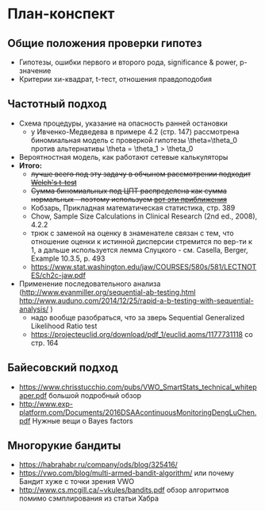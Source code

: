 # План-конспект

## Общие положения проверки гипотез
* Гипотезы, ошибки первого и второго рода, significance & power, p-значение
* Критерии хи-квадрат, t-тест, отношения правдоподобия

## Частотный подход
* Схема процедуры, указание на опасность ранней остановки
  - у Ивченко-Медведева в примере 4.2 (стр. 147) рассмотрена биномиальная модель с проверкой гипотезы \theta=\theta_0 против альтернативы \theta = \theta_1 > \theta_0
* Вероятностная модель, как работают сетевые калькуляторы
* **Итого:**
  - ~~лучше всего под эту задачу в обчыном рассмотрении подходит [Welch's t-test](https://en.wikipedia.org/wiki/Welch%27s_t-test)~~
  - ~~Сумма биномиальных под ЦПТ распределена как сумма нормальных - поэтому используем [вот эти приближения](http://www.machinelearning.ru/wiki/index.php?title=%D0%9A%D1%80%D0%B8%D1%82%D0%B5%D1%80%D0%B8%D0%B9_%D0%A1%D1%82%D1%8C%D1%8E%D0%B4%D0%B5%D0%BD%D1%82%D0%B0#.D0.A1.D1.80.D0.B0.D0.B2.D0.BD.D0.B5.D0.BD.D0.B8.D0.B5_.D0.B4.D0.B2.D1.83.D1.85_.D0.B2.D1.8B.D0.B1.D0.BE.D1.80.D0.BE.D1.87.D0.BD.D1.8B.D1.85_.D1.81.D1.80.D0.B5.D0.B4.D0.BD.D0.B8.D1.85_.D0.BF.D1.80.D0.B8_.D0.BD.D0.B5.D0.B8.D0.B7.D0.B2.D0.B5.D1.81.D1.82.D0.BD.D1.8B.D1.85_.D0.BD.D0.B5.D1.80.D0.B0.D0.B2.D0.BD.D1.8B.D1.85_.D0.B4.D0.B8.D1.81.D0.BF.D0.B5.D1.80.D1.81.D0.B8.D1.8F.D1.85)~~
  - Кобзарь, Прикладная математическая статистика, стр. 389
  - Chow, Sample Size Calculations in Clinical Research (2nd ed., 2008), 4.2.2
  - трюк с заменой на оценку в знаменателе связан с тем, что отношение оценки к истинной дисперсии стремится по вер-ти к 1, а дальше используется лемма Слуцкого - см. Casella, Berger, Example 10.3.5, p. 493
  - https://www.stat.washington.edu/jaw/COURSES/580s/581/LECTNOTES/ch2c-jaw.pdf
* Применение последовательного анализа (http://www.evanmiller.org/sequential-ab-testing.html 
http://www.auduno.com/2014/12/25/rapid-a-b-testing-with-sequential-analysis/ )
  - надо вообще разобраться, что за зверь Sequential Generalized Likelihood Ratio test
  - https://projecteuclid.org/download/pdf_1/euclid.aoms/1177731118 со стр. 164

## Байесовский подход
* https://www.chrisstucchio.com/pubs/VWO_SmartStats_technical_whitepaper.pdf большой подробный обзор
* http://www.exp-platform.com/Documents/2016DSAAcontinuousMonitoringDengLuChen.pdf Нужные вещи о Bayes factors

## Многорукие бандиты
* https://habrahabr.ru/company/ods/blog/325416/
* https://vwo.com/blog/multi-armed-bandit-algorithm/ или почему Бандит хуже с точки зрения VWO
* http://www.cs.mcgill.ca/~vkules/bandits.pdf обзор алгоритмов помимо сэмплирования из статьи Хабра
